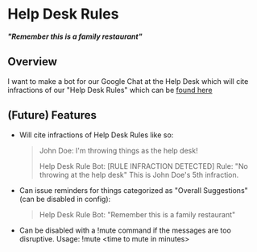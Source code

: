 # Help Desk Rules
***"Remember this is a family restaurant"***

## Overview
I want to make a bot for our Google Chat at the Help Desk which will cite infractions of our "Help Desk Rules" which can be [found here](https://docs.google.com/spreadsheets/d/1U2-3ZvXdyjR2v7_pV8a9iDZVZPiSv0bGeapQZ6BZa9E/edit?gid=0#gid=0)

## (Future) Features
* Will cite infractions of Help Desk Rules like so:
  > John Doe: I'm throwing things as the help desk!
  > 
  > Help Desk Rule Bot: \[RULE INFRACTION DETECTED\]
  > Rule: "No throwing at the help desk"
  > This is John Doe's 5th infraction.
* Can issue reminders for things categorized as "Overall Suggestions" (can be disabled in config):
  > Help Desk Rule Bot: "Remember this is a family restaurant"
* Can be disabled with a !mute command if the messages are too disruptive. Usage: !mute \<time to mute in minutes\>
